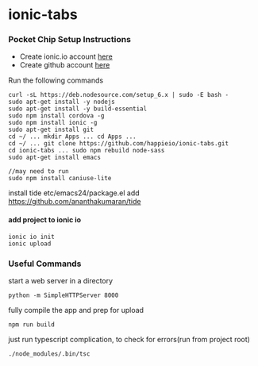 # ionic-tabs

### Pocket Chip Setup Instructions

- Create ionic.io account [here](https://apps.ionic.io/signup)
- Create github account [here](https://github.com/join)

Run the following commands
    
    curl -sL https://deb.nodesource.com/setup_6.x | sudo -E bash -
    sudo apt-get install -y nodejs
    sudo apt-get install -y build-essential
    sudo npm install cordova -g
    sudo npm install ionic -g
    sudo apt-get install git
    cd ~/ ... mkdir Apps ... cd Apps ... 
    cd ~/ ... git clone https://github.com/happieio/ionic-tabs.git
    cd ionic-tabs ... sudo npm rebuild node-sass
    sudo apt-get install emacs
    
    //may need to run
    sudo npm install caniuse-lite
    
install tide
etc/emacs24/package.el add 
https://github.com/ananthakumaran/tide

#### add project to ionic io
    ionic io init
    ionic upload
    
    
    
    
### Useful Commands

start a web server in a directory
    
    python -m SimpleHTTPServer 8000

fully compile the app and prep for upload
    
    npm run build

just run typescript complication, to check for errors(run from project root)
    
    ./node_modules/.bin/tsc
    
    

    
